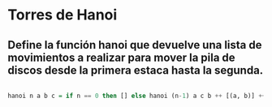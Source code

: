 # Torres de Hanoi 

## Define la función hanoi que devuelve una lista de movimientos a realizar para mover la pila de discos desde la primera estaca hasta la segunda.

``` haskell

hanoi n a b c = if n == 0 then [] else hanoi (n-1) a c b ++ [(a, b)] ++ hanoi (n-1) c b a

```


